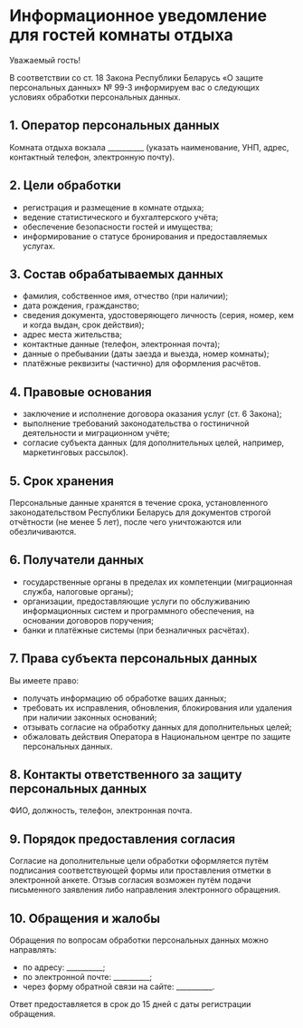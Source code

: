 # Информационное уведомление для гостей комнаты отдыха

Уважаемый гость!

В соответствии со ст. 18 Закона Республики Беларусь «О защите персональных данных» № 99-З информируем вас о следующих условиях обработки персональных данных.

## 1. Оператор персональных данных

Комната отдыха вокзала __________ (указать наименование, УНП, адрес, контактный телефон, электронную почту).

## 2. Цели обработки

- регистрация и размещение в комнате отдыха;
- ведение статистического и бухгалтерского учёта;
- обеспечение безопасности гостей и имущества;
- информирование о статусе бронирования и предоставляемых услугах.

## 3. Состав обрабатываемых данных

- фамилия, собственное имя, отчество (при наличии);
- дата рождения, гражданство;
- сведения документа, удостоверяющего личность (серия, номер, кем и когда выдан, срок действия);
- адрес места жительства;
- контактные данные (телефон, электронная почта);
- данные о пребывании (даты заезда и выезда, номер комнаты);
- платёжные реквизиты (частично) для оформления расчётов.

## 4. Правовые основания

- заключение и исполнение договора оказания услуг (ст. 6 Закона);
- выполнение требований законодательства о гостиничной деятельности и миграционном учёте;
- согласие субъекта данных (для дополнительных целей, например, маркетинговых рассылок).

## 5. Срок хранения

Персональные данные хранятся в течение срока, установленного законодательством Республики Беларусь для документов строгой отчётности (не менее 5 лет), после чего уничтожаются или обезличиваются.

## 6. Получатели данных

- государственные органы в пределах их компетенции (миграционная служба, налоговые органы);
- организации, предоставляющие услуги по обслуживанию информационных систем и программного обеспечения, на основании договоров поручения;
- банки и платёжные системы (при безналичных расчётах).

## 7. Права субъекта персональных данных

Вы имеете право:
- получать информацию об обработке ваших данных;
- требовать их исправления, обновления, блокирования или удаления при наличии законных оснований;
- отзывать согласие на обработку данных для дополнительных целей;
- обжаловать действия Оператора в Национальном центре по защите персональных данных.

## 8. Контакты ответственного за защиту персональных данных

ФИО, должность, телефон, электронная почта.

## 9. Порядок предоставления согласия

Согласие на дополнительные цели обработки оформляется путём подписания соответствующей формы или проставления отметки в электронной анкете. Отзыв согласия возможен путём подачи письменного заявления либо направления электронного обращения.

## 10. Обращения и жалобы

Обращения по вопросам обработки персональных данных можно направлять:
- по адресу: __________;
- по электронной почте: __________;
- через форму обратной связи на сайте: __________.

Ответ предоставляется в срок до 15 дней с даты регистрации обращения.
